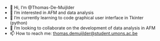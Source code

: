 - 👋 Hi, I’m @Thomas-De-Muijlder
- 👀 I’m interested in AFM and data analysis
- 🌱 I’m currently learning to code graphical user interface in Tkinter (python)
- 💞️ I’m looking to collaborate on the development of data analysis in AFM
- 📫 How to reach me: thomas.demuijlder@student.umons.ac.be

<!---
Thomas-De-Muijlder/Thomas-De-Muijlder is a ✨ special ✨ repository because its `README.md` (this file) appears on your GitHub profile.
You can click the Preview link to take a look at your changes.
--->
